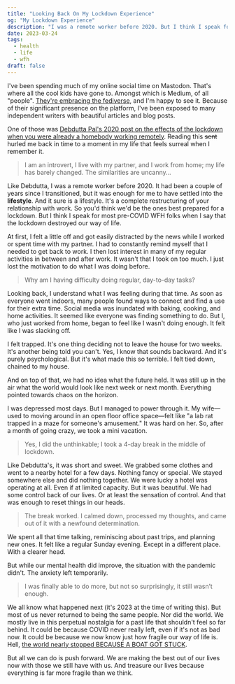 ```yaml
---
title: "Looking Back On My Lockdown Experience"
og: "My Lockdown Experience"
description: "I was a remote worker before 2020. But I think I speak for most pre-COVID WFH folks when I say that the lockdown destroyed our way of life."
date: 2023-03-24
tags:
  - health
  - life
  - wfh
draft: false
---
```


I've been spending much of my online social time on Mastodon. That's where all the cool kids have gone to. Amongst which is Medium, of all "people". [They're embracing the fediverse](https://blog.medium.com/medium-embraces-mastodon-19dcb873eb11), and I'm happy to see it. Because of their significant presence on the platform, I've been exposed to many independent writers with beautiful articles and blog posts.

One of those was [Debdutta Pal's 2020 post on the effects of the lockdown when you were already a homebody working remotely](https://medium.com/gumusservi/i-took-a-4-day-break-in-the-middle-of-the-lockdown-d4c4e6992645). Reading this ~~sent~~ hurled me back in time to a moment in my life that feels surreal when I remember it.

> I am an introvert, I live with my partner, and I work from home; my life has barely changed. The similarities are uncanny...

Like Debdutta, I was a remote worker before 2020. It had been a couple of years since I transitioned, but it was enough for me to have settled into the **lifestyle**. And it sure is a lifestyle. It's a complete restructuring of your relationship with work. So you'd think we'd be the ones best prepared for a lockdown. But I think I speak for most pre-COVID WFH folks when I say that the lockdown destroyed our way of life.

At first, I felt a little off and got easily distracted by the news while I worked or spent time with my partner. I had to constantly remind myself that I needed to get back to work. I then lost interest in many of my regular activities in between and after work. It wasn't that I took on too much. I just lost the motivation to do what I was doing before.

> Why am I having difficulty doing regular, day-to-day tasks?

Looking back, I understand what I was feeling during that time. As soon as everyone went indoors, many people found ways to connect and find a use for their extra time. Social media was inundated with baking, cooking, and home activities. It seemed like everyone was finding something to do. But I, who just worked from home, began to feel like I wasn't doing enough. It felt like I was slacking off.

I felt trapped. It's one thing deciding not to leave the house for two weeks. It's another being told you can't. Yes, I know that sounds backward. And it's purely psychological. But it's what made this so terrible. I felt tied down, chained to my house.

And on top of that, we had no idea what the future held. It was still up in the air what the world would look like next week or next month. Everything pointed towards chaos on the horizon.

I was depressed most days. But I managed to power through it. My wife—used to moving around in an open floor office space—felt like "a lab rat trapped in a maze for someone's amusement." It was hard on her. So, after a month of going crazy, we took a mini vacation.

> Yes, I did the unthinkable; I took a 4-day break in the middle of lockdown. 

Like Debdutta's, it was short and sweet. We grabbed some clothes and went to a nearby hotel for a few days. Nothing fancy or special. We stayed somewhere else and did nothing together. We were lucky a hotel was operating at all. Even if at limited capacity. But it was beautiful. We had some control back of our lives. Or at least the sensation of control. And that was enough to reset things in our heads.

> The break worked. I calmed down, processed my thoughts, and came out of it with a newfound determination.

We spent all that time talking, reminiscing about past trips, and planning new ones. It felt like a regular Sunday evening. Except in a different place. With a clearer head.

But while our mental health did improve, the situation with the pandemic didn't. The anxiety left temporarily.

> I was finally able to do more, but not so surprisingly, it still wasn’t enough.

We all know what happened next (it's 2023 at the time of writing this). But most of us never returned to being the same people. Nor did the world. We mostly live in this perpetual nostalgia for a past life that shouldn't feel so far behind. It could be because COVID never really left, even if it's not as bad now. It could be because we now know just how fragile our way of life is. Hell, [the world nearly stopped BECAUSE A BOAT GOT STUCK](https://en.m.wikipedia.org/wiki/2021_Suez_Canal_obstruction).

But all we can do is push forward. We are making the best out of our lives now with those we still have with us. And treasure our lives because everything is far more fragile than we think.
